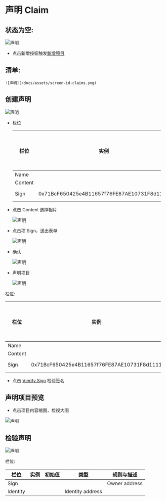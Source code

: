 # 声明 Claim

## 状态为空:

![声明](/docs/assets/screen-id-claims-empty.png)

* 点击新增按钮触发[新增项目](#claims-create-item)

## 清单:

	![声明](/docs/assets/screen-id-claims.png)

## <a name="claims-create-item">创建声明</a>

![声明](/docs/assets/screen-certificate-1.png)

* 栏位

	栏位 | 实例 | 初始值 | 类型 | 规则与描述
	------------- | ------------- | ------------- | ------------- | -------------
	Name |  |  |  | 
	Content |  |  | image | 
	Sign | 0x71BcF650425e4B11657f76FE87AE10731F8d1111 |  | owner Address | 

* 点击 Content 选择相片

	![声明](/docs/assets/screen-certificate-2.png)

* 点击项 Sign，送出表单

	![声明](/docs/assets/screen-certificate-3.png)

* 确认

	![声明](/docs/assets/screen-certificate-confirmation.png)

* 声明项目

	![声明](/docs/assets/screen-certificate-item.png)

栏位:

栏位 | 实例 | 初始值 | 类型 | 规则与描述
------------- | ------------- | ------------- | ------------- | -------------
Name |  |  |  | 
Content |  |  | image | 
Sign | 0x71BcF650425e4B11657f76FE87AE10731F8d1111 |  | owner Address | 

* 点击 [Vierify Sign](#verifys-sign) 检验签名

## 声明项目预览

* 点击项目内容缩图，检视大图

![声明](/docs/assets/screen-certificate-item-image-review.png)

##	<a name="verifys-sign">检验声明</a>

![声明](/docs/assets/screen-verifi-certificate-item.png)

栏位:

栏位 | 实例 | 初始值 | 类型 | 规则与描述
------------- | ------------- | ------------- | ------------- | -------------
Sign |  |  |  | Owner address
Identity |  |  | Identity address

